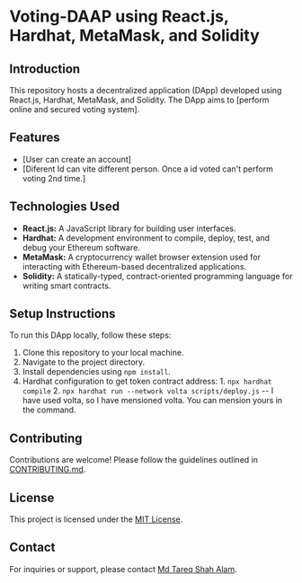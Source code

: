 # Voting-DAAP using React.js, Hardhat, MetaMask, and Solidity

## Introduction

This repository hosts a decentralized application (DApp) developed using React.js, Hardhat, MetaMask, and Solidity. The DApp aims to [perform online and secured voting system].

## Features

- [User can create an account]
- [Diferent Id can vite different person. Once a id voted can't perform voting 2nd time.]

## Technologies Used

- **React.js:** A JavaScript library for building user interfaces.
- **Hardhat:** A development environment to compile, deploy, test, and debug your Ethereum software.
- **MetaMask:** A cryptocurrency wallet browser extension used for interacting with Ethereum-based decentralized applications.
- **Solidity:** A statically-typed, contract-oriented programming language for writing smart contracts.

## Setup Instructions

To run this DApp locally, follow these steps:

1. Clone this repository to your local machine.
2. Navigate to the project directory.
3. Install dependencies using `npm install`.
4. Hardhat configuration to get token contract address:
                 1. `npx hardhat compile`
                 2. `npx hardhat run --network volta scripts/deploy.js` -- I have used volta, so I have mensioned volta. You can mension yours in the command.

## Contributing

Contributions are welcome! Please follow the guidelines outlined in [CONTRIBUTING.md](CONTRIBUTING.md).

## License

This project is licensed under the [MIT License](LICENSE).

## Contact

For inquiries or support, please contact [Md Tareq Shah Alam](mailto:tareqshah.027@gmail.com).

